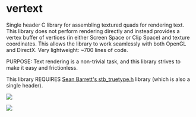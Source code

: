 # vertext
Single header C library for assembling textured quads for rendering text. This library does not perform rendering directly and instead provides a vertex buffer of vertices (in either Screen Space or Clip Space) and texture coordinates. This allows the library to work seamlessly with both OpenGL and DirectX. Very lightweight: ~700 lines of code.

PURPOSE: Text rendering is a non-trivial task, and this library strives to make it easy and frictionless.

This library REQUIRES [Sean Barrett's stb_truetype.h](https://github.com/nothings/stb/blob/master/stb_truetype.h) library (which is also a single header).

![](https://github.com/kevinmkchin/vertext/blob/main/misc/console.gif?raw=true)

![](https://github.com/kevinmkchin/vertext/blob/main/misc/text-buffer-assembly.gif?raw=true)
